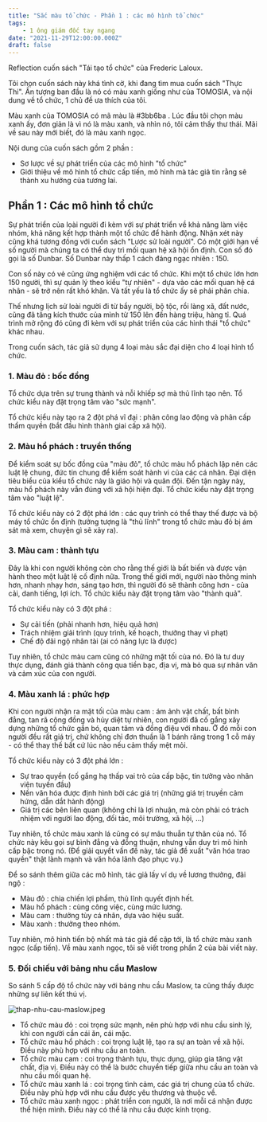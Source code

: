 ```yaml
---
title: "Sắc màu tổ chức - Phần 1 : các mô hình tổ chức"
tags:
    - 1 ông giám đốc tay ngang
date: "2021-11-29T12:00:00.000Z"
draft: false
---
```


Reflection cuốn sách "Tái tạo tổ chức" của Frederic Laloux. 

Tôi chọn cuốn sách này khá tình cờ, khi đang tìm mua cuốn sách "Thực Thi". Ấn tượng ban đầu là nó có màu xanh giống như của TOMOSIA, và nội dung về tổ chức, 1 chủ đề ưa thích của tôi.

Màu xanh của TOMOSIA có mã màu là #3bb6ba . Lúc đầu tôi chọn màu xanh ấy, đơn giản là vì nó là màu xanh, và nhìn nó, tôi cảm thấy thư thái. Mãi về sau này mới biết, đó là màu xanh ngọc. 

Nội dung của cuốn sách gồm 2 phần : 

- Sơ lược về sự phát triển của các mô hình "tổ chức"
- Giới thiệu về mô hình tổ chức cấp tiến, mô hình mà tác giả tin rằng sẽ thành xu hướng của tương lai.

## Phần 1 : Các mô hình tổ chức

Sự phát triển của loài người đi kèm với sự phát triển về khả năng làm việc nhóm, khả năng kết hợp thành một tổ chức để hành động. Nhận xét này cũng khá tương đồng với cuốn sách "Lược sử loài người". Có một giới hạn về số người mà chúng ta có thể duy trì mối quan hệ xã hội ổn định. Con số đó gọi là số Dunbar. Số Dunbar này thấp 1 cách đáng ngạc nhiên : 150.  

Con số này có vẻ cũng ứng nghiệm với các tổ chức. Khi một tổ chức lớn hơn 150 người, thì sự quản lý theo kiểu "tự nhiên" - dựa vào các mối quan hệ cá nhân - sẽ trở nên rất khó khăn. Và tất yếu là tổ chức ấy sẽ phải phân chia. 

Thế nhưng lịch sử loài người đi từ bầy người, bộ tộc, rồi làng xã, đất nước, cũng đã tăng kích thước của mình từ 150 lên đến hàng triệu, hàng tỉ. Quá trình mở rộng đó cũng đi kèm với sự phát triển của các hình thái "tổ chức" khác nhau. 

Trong cuốn sách, tác giả sử dụng 4 loại màu sắc đại diện cho 4 loại hình tổ chức. 

### 1. Màu đỏ : bốc đồng

Tổ chức dựa trên sự trung thành và nỗi khiếp sợ mà thủ lĩnh tạo nên. Tổ chức kiểu này đặt trọng tâm vào "sức mạnh". 

Tổ chức kiểu này tạo ra 2 đột phá vĩ đại : phân công lao động và phân cấp thẩm quyền (bắt đầu hình thành giai cấp xã hội).

### 2. Màu hổ phách : truyền thống

Để kiểm soát sự bốc đồng của "màu đỏ", tổ chức màu hổ phách lập nên các luật lệ chung, đức tin chung để kiểm soát hành vi của các cá nhân. Đại diện tiêu biểu của kiểu tổ chức này là giáo hội và quân đội. Đến tận ngày này, màu hổ phách này vẫn đúng với xã hội hiện đại. Tổ chức kiểu này đặt trọng tâm vào "luật lệ". 

Tổ chức kiểu này có 2 đột phá lớn : các quy trình có thể thay thế được và bộ máy tổ chức ổn định (tưởng tượng là "thủ lĩnh" trong tổ chức màu đỏ bị ám sát mà xem, chuyện gì sẽ xảy ra). 

### 3. Màu cam : thành tựu

Đây là khi con người không còn cho rằng thế giới là bất biến và được vận hành theo một luật lệ cố định nữa. Trong thế giới mới, người nào thông minh hơn, nhanh nhạy hơn, sáng tạo hơn, thì người đó sẽ thành công hơn - của cải, danh tiếng, lợi ích. Tổ chức kiểu này đặt trọng tâm vào "thành quả". 

Tổ chức kiểu này có 3 đột phá : 

- Sự cải tiến (phải nhanh hơn, hiệu quả hơn)
- Trách nhiệm giải trình (quy trình, kế hoạch, thưởng thay vì phạt)
- Chế độ đãi ngộ nhân tài (ai có năng lực là được)

Tuy nhiên, tổ chức màu cam cũng có những mặt tối của nó. Đó là tư duy thực dụng, đánh giá thành công qua tiền bạc, địa vị, mà bỏ qua sự nhân văn và cảm xúc của con người. 

### 4. Màu xanh lá : phức hợp

Khi con người nhận ra mặt tối của màu cam : ám ảnh vật chất, bất bình đẳng, tan rã cộng đồng và hủy diệt tự nhiên, con người đã cố gắng xây dựng những tổ chức gắn bó, quan tâm và đồng điệu với nhau. Ở đó mỗi con người đều rất giá trị, chứ không chỉ đơn thuần là 1 bánh răng trong 1 cỗ máy - có thể thay thế bất cứ lúc nào nếu cảm thấy mệt mỏi. 

Tổ chức kiểu này có 3 đột phá lớn : 

- Sự trao quyền (cố gắng hạ thấp vai trò của cấp bậc, tin tưởng vào nhân viên tuyến đầu)
- Nền văn hóa được định hình bởi các giá trị (những giá trị truyền cảm hứng, dẫn dắt hành động)
- Giá trị các bên liên quan (không chỉ là lợi nhuận, mà còn phải có trách nhiệm với người lao động, đối tác, môi trường, xã hội, ...)

Tuy nhiên, tổ chức màu xanh lá cũng có sự mâu thuẫn tự thân của nó. Tổ chức này kêu gọi sự bình đẳng và đồng thuận, nhưng vẫn duy trì mô hình cấp bậc trong nó. (Để giải quyết vấn đề này, tác giả đề xuất "văn hóa trao quyền" thật lành mạnh và văn hóa lãnh đạo phục vụ.)

Để so sánh thêm giữa các mô hình, tác giả lấy ví dụ về lương thưởng, đãi ngộ : 

- Màu đỏ : chia chiến lợi phẩm, thủ lĩnh quyết định hết.
- Màu hổ phách : cùng công việc, cùng mức lương.
- Màu cam : thưởng tùy cá nhân, dựa vào hiệu suất.
- Màu xanh : thưởng theo nhóm.

Tuy nhiên, mô hình tiến bộ nhất mà tác giả đề cập tới, là tổ chức màu xanh ngọc (cấp tiến). Về màu xanh ngọc, tôi sẽ viết trong phần 2 của bài viết này. 

### 5. Đối chiếu với bảng nhu cầu Maslow

So sánh 5 cấp độ tổ chức này với bảng nhu cầu Maslow, ta cũng thấy được những sự liên kết thú vị. 

![thap-nhu-cau-maslow.jpeg](/thap-nhu-cau-maslow.jpeg)

- Tổ chức màu đỏ : coi trọng sức mạnh, nên phù hợp với nhu cầu sinh lý, khi con người cần cái ăn, cái mặc.
- Tổ chức màu hổ phách : coi trọng luật lệ, tạo ra sự an toàn về xã hội. Điều này phù hợp với nhu cầu an toàn.
- Tổ chức màu cam : coi trọng thành tựu, thực dụng, giúp gia tăng vật chất, địa vị. Điều này có thể là bước chuyển tiếp giữa nhu cầu an toàn và nhu cầu mối quan hệ.
- Tổ chức màu xanh lá : coi trọng tình cảm, các giá trị chung của tổ chức. Điều này phù hợp với nhu cầu được yêu thương và thuộc về.
- Tổ chức màu xanh ngọc : phát triển con người, là nơi mỗi cá nhận được thể hiện mình. Điều này có thể là nhu cầu được kính trọng.